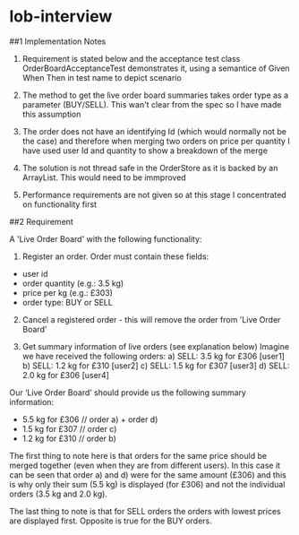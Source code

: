 # lob-interview

##1 Implementation Notes

1) Requirement is stated below and the acceptance test class OrderBoardAcceptanceTest demonstrates it, using a semantice of Given When Then in test name to depict scenario

2) The method to get the live order board summaries takes order type as a parameter (BUY/SELL). This wan't clear from the spec so I have made this assumption

3) The order does not have an identifying Id (which would normally not be the case) and therefore when merging two orders on price per quantity I have used user Id and quantity to show a breakdown of the merge

4) The solution is not thread safe in the OrderStore as it is backed by an ArrayList. This would need to be immproved

5) Performance requirements are not given so at this stage I concentrated on functionality first

##2 Requirement

A 'Live Order Board' with the following functionality:

1) Register an order. Order must contain these fields:
- user id
- order quantity (e.g.: 3.5 kg)
- price per kg (e.g.: £303)
- order type: BUY or SELL

2) Cancel a registered order - this will remove the order from 'Live Order Board'

3) Get summary information of live orders (see explanation below)
Imagine we have received the following orders:
a) SELL: 3.5 kg for £306 [user1]
b) SELL: 1.2 kg for £310 [user2]
c) SELL: 1.5 kg for £307 [user3]
d) SELL: 2.0 kg for £306 [user4]

Our ‘Live Order Board’ should provide us the following summary information:
- 5.5 kg for £306 // order a) + order d)
- 1.5 kg for £307 // order c)
- 1.2 kg for £310 // order b)

The first thing to note here is that orders for the same price should be merged together (even when they are from different users). In this case it can be seen that order a) and d) were for the same amount (£306) and this is why only their sum (5.5 kg) is displayed (for £306) and not the individual orders (3.5 kg and 2.0 kg).

The last thing to note is that for SELL orders the orders with lowest prices are displayed first. Opposite is true for the BUY orders.
